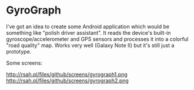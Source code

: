GyroGraph
=========

I've got an idea to create some Android application which would be something like "polish driver assistant". It reads the device's built-in gyroscope/accelerometer and GPS sensors and processes it into a colorful "road quality" map. Works very well (Galaxy Note II) but it's still just a prototype.



Some screens:

http://rsah.pl/files/github/screens/gyrograph1.png
http://rsah.pl/files/github/screens/gyrograph2.png
